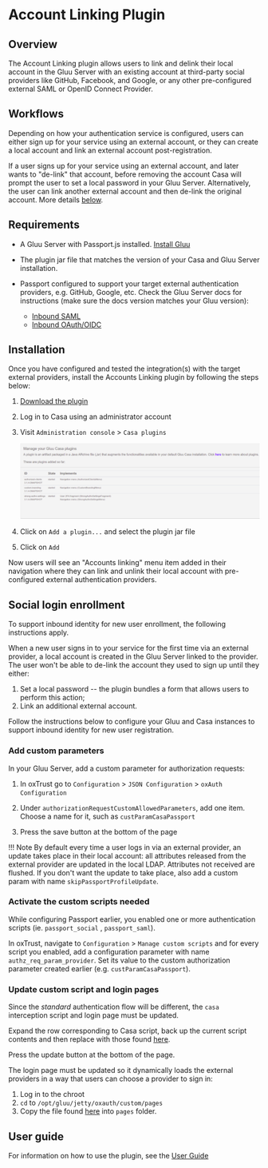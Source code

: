 # Account Linking Plugin
## Overview
The Account Linking plugin allows users to link and delink their local account in the Gluu Server with an existing account at third-party social providers like GitHub, Facebook, and Google, or any other pre-configured external SAML or OpenID Connect Provider. 

## Workflows
Depending on how your authentication service is configured, users can either sign up for your service using an external account, or they can create a local account and link an external account post-registration. 

If a user signs up for your service using an external account, and later wants to "de-link" that account, before removing the account Casa will prompt the user to set a local password in your Gluu Server. Alternatively, the user can link another external account and then de-link the original account. More details [below](#social-login-enrollment).   

## Requirements

- A Gluu Server with Passport.js installed. [Install Gluu](https://gluu.org/docs/ce/installation-guide) 

- The plugin jar file that matches the version of your Casa and Gluu Server installation.

- Passport configured to support your target external authentication providers, e.g. GitHub, Google, etc. Check the Gluu Server docs for instructions (make sure the docs version matches your Gluu version):

    - [Inbound SAML](https://www.gluu.org/docs/ce/3.1.6/authn-guide/inbound-saml-passport/)    
    - [Inbound OAuth/OIDC](https://www.gluu.org/docs/ce/3.1.6/authn-guide/passport/)   
  
## Installation

Once you have configured and tested the integration(s) with the target external providers, install the Accounts Linking plugin by following the steps below:

1. [Download the plugin](https://gluu.co/account-linking-plugin)

1. Log in to Casa using an administrator account

1. Visit `Administration console` > `Casa plugins`

    ![plugins page](../img/plugins/plugins314.png)

1. Click on `Add a plugin...` and select the plugin jar file

1. Click on `Add` 

Now users will see an "Accounts linking" menu item added in their navigation where they can link and unlink their local account with pre-configured external authentication providers. 

## Social login enrollment 

To support inbound identity for new user enrollment, the following instructions apply. 

When a new user signs in to your service for the first time via an external provider, a local account is created in the Gluu Server linked to the provider. The user won't be able to de-link the account they used to sign up until they either:

1. Set a local password -- the plugin bundles a form that allows users to perform this action;  
1. Link an additional external account.  

Follow the instructions below to configure your Gluu and Casa instances to support inbound identity for new user registration.

### Add custom parameters

In your Gluu Server, add a custom parameter for authorization requests: 

1. In oxTrust go to `Configuration` > `JSON Configuration` > `oxAuth Configuration`

1. Under `authorizationRequestCustomAllowedParameters`, add one item. Choose a name for it, such as `custParamCasaPassport`

1. Press the save button at the bottom of the page

!!! Note
    By default every time a user logs in via an external provider, an update takes place in their local account: all attributes released from the external provider are updated in the local LDAP. Attributes not received are flushed. If you don't want the update to take place, also add a custom param with name `skipPassportProfileUpdate`.

### Activate the custom scripts needed

While configuring Passport earlier, you enabled one or more authentication scripts (ie. `passport_social` , `passport_saml`). 

In oxTrust, navigate to `Configuration` > `Manage custom scripts` and for every script you enabled, add a configuration parameter with name `authz_req_param_provider`. Set its value to the custom authorization parameter created earlier (e.g. `custParamCasaPassport`).

### Update custom script and login pages

Since the *standard* authentication flow will be different, the `casa` interception script and login page must be updated. 

Expand the row corresponding to Casa script, back up the current script contents and then replace with those found [here](https://github.com/GluuFederation/casa-ee-plugins/raw/version_3.1.6/account-linking/extras/casa.py).

Press the update button at the bottom of the page.

The login page must be updated so it dynamically loads the external providers in a way that users can choose a provider to sign in:   

1. Log in to the chroot    
1. `cd` to `/opt/gluu/jetty/oxauth/custom/pages`      
1. Copy the file found [here](https://github.com/GluuFederation/casa-ee-plugins/raw/version_3.1.6/account-linking/extras/casa.xhtml) into `pages` folder.     

## User guide

For information on how to use the plugin, see the [User Guide](../user-guide.md)

